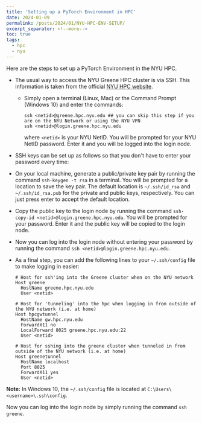 ```yaml
---
title: 'Setting up a PyTorch Environment in HPC'
date: 2024-01-09
permalink: /posts/2024/01/NYU-HPC-ENV-SETUP/
excerpt_separator: <!--more-->
toc: true
tags:
  - hpc
  - nyu
---
```


Here are the steps to set up a PyTorch Environment in the NYU HPC.
<!--more-->

- The usual way to access the NYU Greene HPC cluster is via SSH. This information is taken from the official [NYU HPC website](https://sites.google.com/nyu.edu/nyu-hpc/hpc-systems/greene/getting-started?authuser=0#h.niitlb309yhv).

  - Simply open a terminal (Linux, Mac) or the Command Prompt (Windows 10) and enter the commands:

    ```
    ssh <netid>@greene.hpc.nyu.edu ## you can skip this step if you  are on the NYU Network or using the NYU VPN
    ssh <netid>@login.greene.hpc.nyu.edu
    ```
    where `<netid>` is your NYU NetID. You will be prompted for your NYU NetID password. Enter it and you will be logged into the login node.

 - SSH keys can be set up as follows so that you don't have to enter your password every time:

  - On your local machine, generate a public/private key pair by running the command `ssh-keygen -t rsa` in a terminal. You will be prompted for a location to save the key pair. The default location is `~/.ssh/id_rsa` and `~/.ssh/id_rsa.pub` for the private and public keys, respectively. You can just press enter to accept the default location.

  - Copy the public key to the login node by running the command `ssh-copy-id <netid>@login.greene.hpc.nyu.edu`. You will be prompted for your password. Enter it and the public key will be copied to the login node.

  - Now you can log into the login node without entering your password by running the command `ssh <netid>@login.greene.hpc.nyu.edu`.

  - As a final step, you can add the following lines to your `~/.ssh/config` file to make logging in easier:

    ```
    # Host for ssh'ing into the Greene cluster when on the NYU network
    Host greene
      HostName greene.hpc.nyu.edu
      User <netid>

    # Host for 'tunneling' into the hpc when logging in from outside of the NYU network (i.e. at home)
    Host hpcgwtunnel
      HostName gw.hpc.nyu.edu
      ForwardX11 no
      LocalForward 8025 greene.hpc.nyu.edu:22
      User <netid>

    # Host for sshing into the greene cluster when tunneled in from outside of the NYU network (i.e. at home)
    Host greenetunnel
      HostName localhost
      Port 8025
      ForwardX11 yes
      User <netid>
    ```
    
  **Note:** In Windows 10, the `~/.ssh/config` file is located at `C:\Users\<username>\.ssh\config`.

  Now you can log into the login node by simply running the command `ssh greene`.
